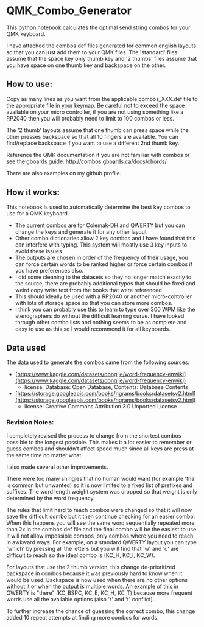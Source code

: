 # QMK_Combo_Generator
This python notebook calculates the optimal send string combos for your QMK keyboard.

I have attached the combos.def files generated for common english layouts so that you can just add them to your QMK files. The 'standard' files assume that the space key only thumb key and '2 thumbs' files assume that you have space on one thumb key and backspace on the other.

## How to use:
Copy as many lines as you want from the applicable combos_XXX.def file to the appropriate file in your keymap. Be careful not to exceed the space available on your micro controller, if you are not using something like a RP2040 then you will probably need to limit to 100 combos or less.

The '2 thumb' layouts assume that one thumb can press space while the other presses backspace so that all 10 fingers are available. You can find/replace backspace if you want to use a different 2nd thumb key.

Reference the QMK documentation if you are not familiar with combos or see the gboards guide: http://combos.gboards.ca/docs/chords/

There are also examples on my github profile.

## How it works:
This notebook is used to automatically determine the best key combos to use for a QMK keyboard. 

- The current combos are for Colemak-DH and QWERTY but you can change the keys and generate it for any other layout
- Other combo dictionaries allow 2 key combos and I have found that this can interfere with typing. This system will mostly use 3 key inputs to avoid these issues.
- The outputs are chosen in order of the frequency of their usage, you can force certain words to be ranked higher or force certain combos if you have preferences also.
- I did some cleaning to the datasets so they no longer match exactly to the source, there are probably additional typos that should be fixed and weird copy write text from the books that were referenced
- This should ideally be used with a RP2040 or another micro-controller with lots of storage space so that you can store more combos.
- I think you can probably use this to learn to type over 300 WPM like the stenographers do without the difficult learning curve. I have looked through other combo lists and nothing seems to be as complete and easy to use as this so I would recommend it for all keyboards.


## Data used

The data used to generate the combos came from the following sources:
- [https://www.kaggle.com/datasets/dongjie/word-frequency-enwiki](https://www.kaggle.com/datasets/dongjie/word-frequency-enwiki)
  - license: Database: Open Database, Contents: Database Contents
- [https://storage.googleapis.com/books/ngrams/books/datasetsv2.html](https://storage.googleapis.com/books/ngrams/books/datasetsv2.html)
  - license: Creative Commons Attribution 3.0 Unported License

### Revision Notes:

I completely revised the process to change from the shortest combos possible to the longest possible. This makes it a lot easier to remember or guess combos and shouldn't affect speed much since all keys are press at the same time no matter what.

I also made several other improvements.

There were too many shingles that no human would want (for example 'tha' is common but unwanted) so it is now limited to a fixed list of prefixes and suffixes. The word length weight system was dropped so that weight is only determined by the word frequency.

The rules that limit hard to reach combos were changed so that it will now save the difficult combo but it then continue checking for an easier combo. When this happens you will see the same word sequentially repeated more than 2x in the combos.def file and the final combo will be the easiest to use. It will not allow impossible combos, only combos where you need to reach in awkward ways. For example, on a standard QWERTY layout you can type 'which' by pressing all the letters but you will find that 'w' and 'c' are difficult to reach so the ideal combo is (KC_H, KC_I, KC_W).

For layouts that use the 2 thumb version, this change de-prioritized backspace in combos because it was previously hard to know when it would be used. Backspace is now used when there are no other options without it or when the output is multiple words. An example of this in QWERTY is "there" (KC_BSPC, KC_E, KC_H, KC_T) because more frequent words use all the available options (also 'r' and 't' conflict).

To further increase the chance of guessing the correct combo, this change added 10 repeat attempts at finding more combos for words.
